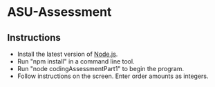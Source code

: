 # ASU-Assessment

## Instructions

* Install the latest version of [Node.js](https://nodejs.org/en/download/).
* Run "npm install" in a command line tool.
* Run "node codingAssessmentPart1" to begin the program.
* Follow instructions on the screen. Enter order amounts as integers.
